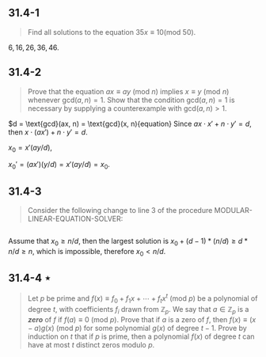 ## 31.4-1

> Find all solutions to the equation $35x \equiv 10 (\text{mod}~50)$.

${6, 16, 26, 36, 46}$.

## 31.4-2

> Prove that the equation $ax \equiv ay ~(\text{mod}~n)$ implies $x \equiv y ~(\text{mod}~n)$ whenever $\text{gcd}(a, n) = 1$. Show that the condition $\text{gcd}(a, n) = 1$ is necessary by supplying a counterexample with $\text{gcd}(a, n) > 1$.

$d = \text{gcd}(ax, n) = \text{gcd}(x, n){equation}
Since $ax \cdot x' + n \cdot y' = d$, then $x \cdot (ax') + n \cdot y' = d$.

$x_0 = x'(ay / d)$,

$x_0' = (ax')(y / d) = x'(ay / d) = x_0$.

## 31.4-3

> Consider the following change to line 3 of the procedure MODULAR-LINEAR-EQUATION-SOLVER: 
> 
> 
```3 x0 = x'(b/d) mod (n/d) 
```
Assume that $x_0 \ge n / d$, then the largest solution is $x_0 + (d - 1) * (n / d) \ge d * n / d \ge n$, which is impossible, therefore $x_0 < n / d$.

## 31.4-4 $\star$
> Let $p$ be prime and $f(x) \equiv f_0 + f_1 x + \cdots + f_t x^t ~(\text{mod}~p)$ be a polynomial of degree $t$, with coefficients $f_i$ drawn from $\mathbb{Z}_p$. We say that $a \in \mathbb{Z}_p$ is a __*zero*__ of $f$ if $f(a) \equiv 0 ~(\text{mod}~p)$. Prove that if $a$ is a zero of $f$, then $f(x) \equiv (x - a) g(x)~(\text{mod}~p)$ for some polynomial $g(x)$ of degree $t - 1$. Prove by induction on $t$ that if $p$ is prime, then a polynomial $f(x)$ of degree $t$ can have at most $t$ distinct zeros modulo $p$.




